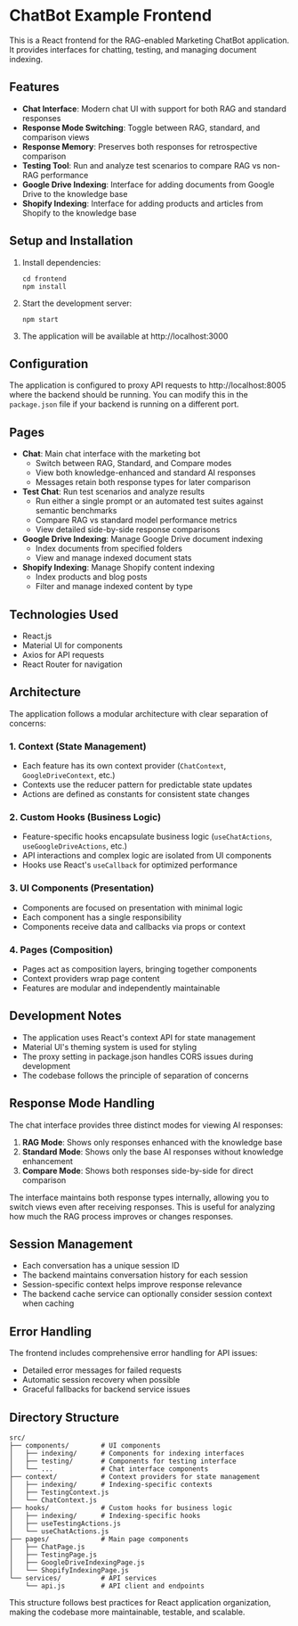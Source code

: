# ChatBot Example Frontend

This is a React frontend for the RAG-enabled Marketing ChatBot application. It provides interfaces for chatting,
testing, and managing document indexing.

## Features

- **Chat Interface**: Modern chat UI with support for both RAG and standard responses
- **Response Mode Switching**: Toggle between RAG, standard, and comparison views
- **Response Memory**: Preserves both responses for retrospective comparison
- **Testing Tool**: Run and analyze test scenarios to compare RAG vs non-RAG performance
- **Google Drive Indexing**: Interface for adding documents from Google Drive to the knowledge base
- **Shopify Indexing**: Interface for adding products and articles from Shopify to the knowledge base

## Setup and Installation

1. Install dependencies:
   ```
   cd frontend
   npm install
   ```

2. Start the development server:
   ```
   npm start
   ```

3. The application will be available at http://localhost:3000

## Configuration

The application is configured to proxy API requests to http://localhost:8005 where the backend should be running. You
can modify this in the `package.json` file if your backend is running on a different port.

## Pages

- **Chat**: Main chat interface with the marketing bot
    - Switch between RAG, Standard, and Compare modes
    - View both knowledge-enhanced and standard AI responses
    - Messages retain both response types for later comparison
- **Test Chat**: Run test scenarios and analyze results
    - Run either a single prompt or an automated test suites against semantic benchmarks
    - Compare RAG vs standard model performance metrics
    - View detailed side-by-side response comparisons
- **Google Drive Indexing**: Manage Google Drive document indexing
    - Index documents from specified folders
    - View and manage indexed document stats
- **Shopify Indexing**: Manage Shopify content indexing
    - Index products and blog posts
    - Filter and manage indexed content by type

## Technologies Used

- React.js
- Material UI for components
- Axios for API requests
- React Router for navigation

## Architecture

The application follows a modular architecture with clear separation of concerns:

### 1. Context (State Management)

- Each feature has its own context provider (`ChatContext`, `GoogleDriveContext`, etc.)
- Contexts use the reducer pattern for predictable state updates
- Actions are defined as constants for consistent state changes

### 2. Custom Hooks (Business Logic)

- Feature-specific hooks encapsulate business logic (`useChatActions`, `useGoogleDriveActions`, etc.)
- API interactions and complex logic are isolated from UI components
- Hooks use React's `useCallback` for optimized performance

### 3. UI Components (Presentation)

- Components are focused on presentation with minimal logic
- Each component has a single responsibility
- Components receive data and callbacks via props or context

### 4. Pages (Composition)

- Pages act as composition layers, bringing together components
- Context providers wrap page content
- Features are modular and independently maintainable

## Development Notes

- The application uses React's context API for state management
- Material UI's theming system is used for styling
- The proxy setting in package.json handles CORS issues during development
- The codebase follows the principle of separation of concerns

## Response Mode Handling

The chat interface provides three distinct modes for viewing AI responses:

1. **RAG Mode**: Shows only responses enhanced with the knowledge base
2. **Standard Mode**: Shows only the base AI responses without knowledge enhancement
3. **Compare Mode**: Shows both responses side-by-side for direct comparison

The interface maintains both response types internally, allowing you to switch views even after receiving responses.
This is useful for analyzing how much the RAG process improves or changes responses.

## Session Management

- Each conversation has a unique session ID
- The backend maintains conversation history for each session
- Session-specific context helps improve response relevance
- The backend cache service can optionally consider session context when caching

## Error Handling

The frontend includes comprehensive error handling for API issues:

- Detailed error messages for failed requests
- Automatic session recovery when possible
- Graceful fallbacks for backend service issues

## Directory Structure

```
src/
├── components/        # UI components
│   ├── indexing/      # Components for indexing interfaces
│   ├── testing/       # Components for testing interface
│   └── ...            # Chat interface components
├── context/           # Context providers for state management
│   ├── indexing/      # Indexing-specific contexts
│   ├── TestingContext.js
│   └── ChatContext.js
├── hooks/             # Custom hooks for business logic
│   ├── indexing/      # Indexing-specific hooks
│   ├── useTestingActions.js
│   └── useChatActions.js
├── pages/             # Main page components
│   ├── ChatPage.js
│   ├── TestingPage.js
│   ├── GoogleDriveIndexingPage.js
│   └── ShopifyIndexingPage.js
└── services/          # API services
    └── api.js         # API client and endpoints
```

This structure follows best practices for React application organization, making the codebase more maintainable,
testable, and scalable.